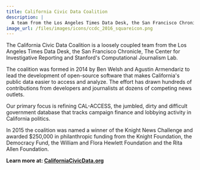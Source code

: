 ```yaml
---
title: California Civic Data Coalition
description: |
  A team from the Los Angeles Times Data Desk, the San Francisco Chronicle, The Center for Investigative Reporting and the Stanford Computational Journalism Lab.
image_url: /files/images/icons/ccdc_2016_squareicon.png
---
```


The California Civic Data Coalition is a loosely coupled team from the Los Angeles Times Data Desk, the San Francisco Chronicle, The Center for Investigative Reporting and Stanford's Computational Journalism Lab.

The coalition was formed in 2014 by Ben Welsh and Agustin Armendariz to lead the development of open-source software that makes California's public data easier to access and analyze. The effort has drawn hundreds of contributions from developers and journalists at dozens of competing news outlets.

Our primary focus is refining CAL-ACCESS, the jumbled, dirty and difficult government database that tracks campaign finance and lobbying activity in California politics.

In 2015 the coalition was named a winner of the Knight News Challenge and awarded $250,000 in philanthropic funding from the Knight Foundation, the Democracy Fund, the William and Flora Hewlett Foundation and the Rita Allen Foundation.

**Learn more at: [CaliforniaCivicData.org](http://www.californiacivicdata.org/)**



